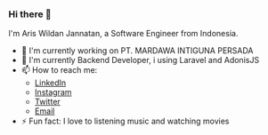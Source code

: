 ### Hi there 👋

I'm Aris Wildan Jannatan, a Software Engineer from Indonesia.

- 🔭 I'm currently working on PT. MARDAWA INTIGUNA PERSADA
- 🌱 I'm currently Backend Developer, i using Laravel and AdonisJS
- 📫 How to reach me:
    - [LinkedIn](https://www.linkedin.com/in/aris-wildan-b49a24226/)
    - [Instagram](https://www.instagram.com/ariswj_)
    - [Twitter](https://twitter.com/ariswildan7)
    - [Email](mailto:ariswj29@gmail.com)
- ⚡ Fun fact: I love to listening music and watching movies



<!--
**ariswj29/ariswj29** is a ✨ _special_ ✨ repository because its `README.md` (this file) appears on your GitHub profile.

Here are some ideas to get you started:

- 🔭 I’m currently working on PT. MARDAWA INTIGUNA PERSADA
- 🌱 I’m currently learning ...
- 👯 I’m looking to collaborate on ...
- 🤔 I’m looking for help with ...
- 💬 Ask me about ...
- 📫 How to reach me: ...
- 😄 Pronouns: ...
- ⚡ Fun fact: ...
-->

